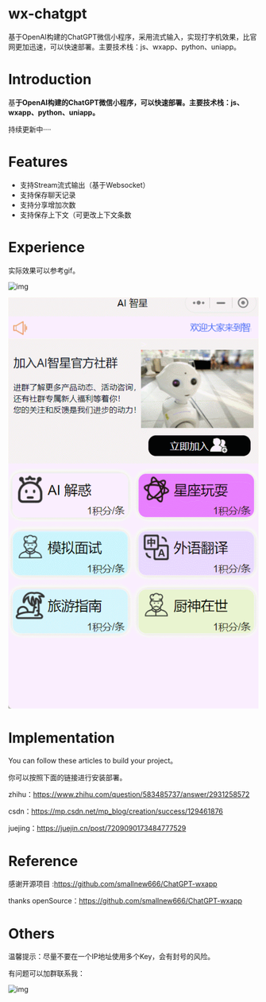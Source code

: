# wx-chatgpt
基于OpenAI构建的ChatGPT微信小程序，采用流式输入，实现打字机效果，比官网更加迅速，可以快速部署。主要技术栈：js、wxapp、python、uniapp。

# Introduction

基**于OpenAI构建的ChatGPT微信小程序，可以快速部署。主要技术栈：js、wxapp、python、uniapp。**

持续更新中····

# Features

- 支持Stream流式输出（基于Websocket）
- 支持保存聊天记录
- 支持分享增加次数
- 支持保存上下文（可更改上下文条数

# Experience

实际效果可以参考gif。

![img](https://cdn.nlark.com/yuque/0/2023/jpeg/22382235/1678507577685-2e77b7a2-fa26-403d-9c26-8b10f8f7d735.jpeg)

![img](https://github.com/white0dew/wx-chatgpt/blob/main/demo1.gif)


# Implementation

You can follow these articles to build your project。

你可以按照下面的链接进行安装部署。

zhihu：https://www.zhihu.com/question/583485737/answer/2931258572

csdn：https://mp.csdn.net/mp_blog/creation/success/129461876

juejing：https://juejin.cn/post/7209090173484777529

# Reference

感谢开源项目 :https://github.com/smallnew666/ChatGPT-wxapp

thanks openSource：https://github.com/smallnew666/ChatGPT-wxapp

# Others

温馨提示：尽量不要在一个IP地址使用多个Key，会有封号的风险。

有问题可以加群联系我：

![img](https://cdn.nlark.com/yuque/0/2023/jpeg/22382235/1679472777418-859deb6e-da96-4164-9367-ecf157dc5021.jpeg)
